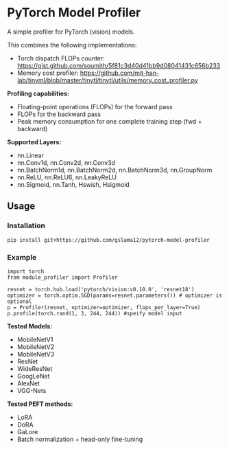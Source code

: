 # PyTorch Model Profiler
A simple profiler for PyTorch (vision) models.

This combines the following implementations:
- Torch dispatch FLOPs counter: https://gist.github.com/soumith/5f81c3d40d41bb9d08041431c656b233
- Memory cost profiler: https://github.com/mit-han-lab/tinyml/blob/master/tinytl/tinytl/utils/memory_cost_profiler.py

**Profiling capabilities:**
- Floating-point operations (FLOPs) for the forward pass
- FLOPs for the backward pass
- Peak memory consumption for one complete training step (fwd + backward)

**Supported Layers:**
- nn.Linear
- nn.Conv1d, nn.Conv2d, nn.Conv3d
- nn.BatchNorm1d, nn.BatchNorm2d, nn.BatchNorm3d, nn.GroupNorm
- nn.ReLU, nn.ReLU6, nn.LeakyReLU
- nn.Sigmoid, nn.Tanh, Hswish, Hsigmoid

## Usage
### Installation
```
pip install git+https://github.com/gslama12/pytorch-model-profiler
```

### Example
```
import torch
from module_profiler import Profiler

resnet = torch.hub.load('pytorch/vision:v0.10.0', 'resnet18')
optimizer = torch.optim.SGD(params=resnet.parameters()) # optimizer is optional
p = Profiler(resnet, optimizer=optimizer, flops_per_layer=True)
p.profile(torch.rand(1, 3, 244, 244)) #speify model input
```

**Tested Models:**
- MobileNetV1
- MobileNetV2
- MobileNetV3
- ResNet
- WideResNet
- GoogLeNet
- AlexNet
- VGG-Nets

**Tested PEFT methods:**
- LoRA
- DoRA
- GaLore
- Batch normalization + head-only fine-tuning
